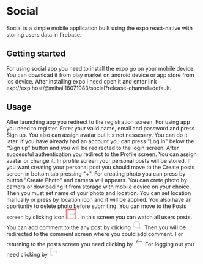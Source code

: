 # Social

Social is a simple mobile application built using the expo react-native with storing users data in firebase.

## Getting started

 For using social app you need to install the expo go on your mobile device.  You can download it from play market on android device or app store from ios device. 
 After installing expo i need open it and enter link exp://exp.host/@mihail18071983/social?release-channel=default. 

## Usage 

 After launching app you redirect to the registration screen. For using app you need to register. Enter your valid name, email and password and press Sign up. You also can assign avatar but it's not nessesary. You can do it later. If you have already had an account you can press "Log in" below the "Sign up" button and you will be redirected to the login screen. 
 After successful authentication you redirect to the Profile screen. You can assign avatar or change it. In profile screen your personal posts will be stored. 
 If you want creating your personal post you should move to the Create posts screen in bottom tab pressing "+". For creating photo you can press by button "Create Photo" and camera will appears. You can crete photo by camera or dowloading it from storage with mobile device on your choice. Then you must set name of your photo and location. You can set location manually or press by location icon and it will be applied. You also have an oportunity to delete photo before submiting.
 You can move to the Posts screen  by clicking icon <img src="./assets/images/log-out.png" alt="Log out image" style="border: 1px solid red;">
. In this screen you can watch all users posts. You can add comment to the any post by clicking ![comments](./assets/images/message-circle.png). Then you will be redirected to the comment screen where you could add comment. For returning to the posts screen you need clicking by ![back](./assets/images/arrow-left.png)
 For logging out you need clicking by ![Log out image](./assets/images/log-out.png)
